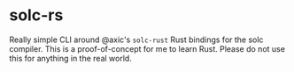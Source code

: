 # solc-rs

Really simple CLI around @axic's `solc-rust` Rust bindings for the solc compiler. This is a proof-of-concept for me to learn Rust. Please do not use this for anything in the real world.